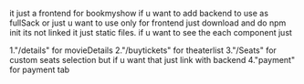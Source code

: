 it just a frontend for bookmyshow if u want to add backend to use as fullSack
or just u want to use only for frontend just download and do npm init
its not linked it just static files.
if u want to see the each component just 

1."/details" for movieDetails
2."/buytickets" for theaterlist
3."/Seats" for custom seats selection but if u want that just link with backend
4."payment" for payment tab 
